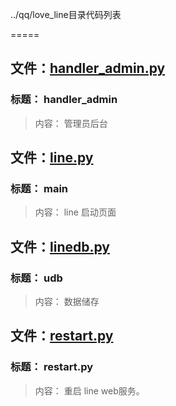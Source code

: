 ../qq/love_line目录代码列表
=====

## 文件：[handler_admin.py](handler_admin.py)### 标题：         handler_admin
> 内容：       管理员后台

## 文件：[line.py](line.py)### 标题：         main
> 内容：       line 启动页面

## 文件：[linedb.py](linedb.py)### 标题：         udb
> 内容：       数据储存

## 文件：[restart.py](restart.py)### 标题：         restart.py
> 内容：       重启 line web服务。


